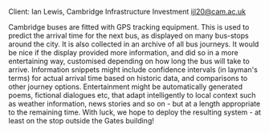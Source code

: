 Client: Ian Lewis, Cambridge Infrastructure Investment
<ijl20@cam.ac.uk>

Cambridge buses are fitted with GPS tracking equipment. This is used to
predict the arrival time for the next bus, as displayed on many
bus-stops around the city. It is also collected in an archive of all bus
journeys. It would be nice if the display provided more information, and
did so in a more entertaining way, customised depending on how long the
bus will take to arrive. Information snippets might include confidence
intervals (in layman's terms) for actual arrival time based on historic
data, and comparisons to other journey options. Entertainment might be
automatically generated poems, fictional dialogues etc, that adapt
intelligently to local context such as weather information, news stories
and so on - but at a length appropriate to the remaining time. With
luck, we hope to deploy the resulting system - at least on the stop
outside the Gates building!